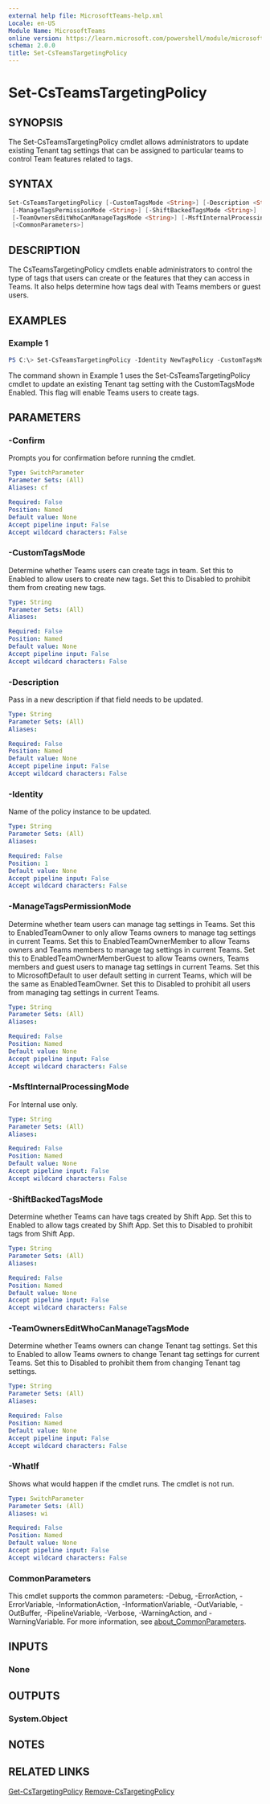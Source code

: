 ```yaml
---
external help file: MicrosoftTeams-help.xml
Locale: en-US
Module Name: MicrosoftTeams
online version: https://learn.microsoft.com/powershell/module/microsoftteams/set-csteamstargetingpolicy
schema: 2.0.0
title: Set-CsTeamsTargetingPolicy
---
```


# Set-CsTeamsTargetingPolicy

## SYNOPSIS
The Set-CsTeamsTargetingPolicy cmdlet allows administrators to update existing Tenant tag settings that can be assigned to particular teams to control Team features related to tags.

## SYNTAX

```powershell
Set-CsTeamsTargetingPolicy [-CustomTagsMode <String>] [-Description <String>] [[-Identity] <String>]
 [-ManageTagsPermissionMode <String>] [-ShiftBackedTagsMode <String>] [-SuggestedPresetTags <String>]
 [-TeamOwnersEditWhoCanManageTagsMode <String>] [-MsftInternalProcessingMode <String>] [-WhatIf] [-Confirm]
 [<CommonParameters>]
```

## DESCRIPTION

The CsTeamsTargetingPolicy cmdlets enable administrators to control the type of tags that users can create or the features that they can access in Teams. It also helps determine how tags deal with Teams members or guest users.

## EXAMPLES

### Example 1

```powershell
PS C:\> Set-CsTeamsTargetingPolicy -Identity NewTagPolicy -CustomTagsMode Enabled
```

The command shown in Example 1 uses the Set-CsTeamsTargetingPolicy cmdlet to update an existing Tenant tag setting with the CustomTagsMode Enabled. This flag will enable Teams users to create tags.

## PARAMETERS

### -Confirm

Prompts you for confirmation before running the cmdlet.

```yaml
Type: SwitchParameter
Parameter Sets: (All)
Aliases: cf

Required: False
Position: Named
Default value: None
Accept pipeline input: False
Accept wildcard characters: False
```

### -CustomTagsMode

Determine whether Teams users can create tags in team. Set this to Enabled to allow users to create new tags. Set this to Disabled to prohibit them from creating new tags.

```yaml
Type: String
Parameter Sets: (All)
Aliases:

Required: False
Position: Named
Default value: None
Accept pipeline input: False
Accept wildcard characters: False
```

### -Description

Pass in a new description if that field needs to be updated.

```yaml
Type: String
Parameter Sets: (All)
Aliases:

Required: False
Position: Named
Default value: None
Accept pipeline input: False
Accept wildcard characters: False
```

### -Identity

Name of the policy instance to be updated.

```yaml
Type: String
Parameter Sets: (All)
Aliases:

Required: False
Position: 1
Default value: None
Accept pipeline input: False
Accept wildcard characters: False
```

### -ManageTagsPermissionMode

Determine whether team users can manage tag settings in Teams. Set this to EnabledTeamOwner to only allow Teams owners to manage tag settings in current Teams. Set this to EnabledTeamOwnerMember to allow Teams owners and Teams members to manage tag settings in current Teams. Set this to EnabledTeamOwnerMemberGuest to allow Teams owners, Teams members and guest users to manage tag settings in current Teams. Set this to MicrosoftDefault to user default setting in current Teams, which will be the same as EnabledTeamOwner. Set this to Disabled to prohibit all users from managing tag settings in current Teams.

```yaml
Type: String
Parameter Sets: (All)
Aliases:

Required: False
Position: Named
Default value: None
Accept pipeline input: False
Accept wildcard characters: False
```

### -MsftInternalProcessingMode

For Internal use only.

```yaml
Type: String
Parameter Sets: (All)
Aliases:

Required: False
Position: Named
Default value: None
Accept pipeline input: False
Accept wildcard characters: False
```

### -ShiftBackedTagsMode

Determine whether Teams can have tags created by Shift App. Set this to Enabled to allow tags created by Shift App. Set this to Disabled to prohibit tags from Shift App.

```yaml
Type: String
Parameter Sets: (All)
Aliases:

Required: False
Position: Named
Default value: None
Accept pipeline input: False
Accept wildcard characters: False
```

### -TeamOwnersEditWhoCanManageTagsMode

Determine whether Teams owners can change Tenant tag settings. Set this to Enabled to allow Teams owners to change Tenant tag settings for current Teams. Set this to Disabled to prohibit them from changing Tenant tag settings.

```yaml
Type: String
Parameter Sets: (All)
Aliases:

Required: False
Position: Named
Default value: None
Accept pipeline input: False
Accept wildcard characters: False
```

### -WhatIf

Shows what would happen if the cmdlet runs.
The cmdlet is not run.

```yaml
Type: SwitchParameter
Parameter Sets: (All)
Aliases: wi

Required: False
Position: Named
Default value: None
Accept pipeline input: False
Accept wildcard characters: False
```

### CommonParameters

This cmdlet supports the common parameters: -Debug, -ErrorAction, -ErrorVariable, -InformationAction, -InformationVariable, -OutVariable, -OutBuffer, -PipelineVariable, -Verbose, -WarningAction, and -WarningVariable. For more information, see [about_CommonParameters](http://go.microsoft.com/fwlink/?LinkID=113216).

## INPUTS

### None

## OUTPUTS

### System.Object

## NOTES

## RELATED LINKS

[Get-CsTargetingPolicy](https://learn.microsoft.com/powershell/module/microsoftteams/get-csteamstargetingpolicy)
[Remove-CsTargetingPolicy](https://learn.microsoft.com/powershell/module/microsoftteams/remove-csteamstargetingpolicy)
